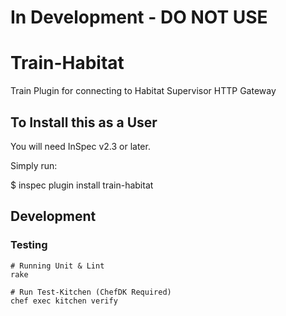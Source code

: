 # In Development - DO NOT USE

# Train-Habitat

Train Plugin for connecting to Habitat Supervisor HTTP Gateway

## To Install this as a User

You will need InSpec v2.3 or later.

Simply run:

$ inspec plugin install train-habitat

## Development

### Testing
```
# Running Unit & Lint
rake

# Run Test-Kitchen (ChefDK Required)
chef exec kitchen verify
```
